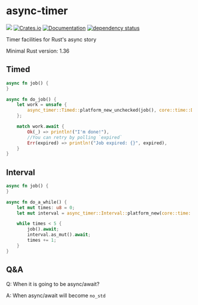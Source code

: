 # async-timer

![](https://github.com/DoumanAsh/async-timer/workflows/Rust/badge.svg)
[![Crates.io](https://img.shields.io/crates/v/async-timer.svg)](https://crates.io/crates/async-timer)
[![Documentation](https://docs.rs/async-timer/badge.svg)](https://docs.rs/crate/async-timer/)
[![dependency status](https://deps.rs/crate/async-timer/0.7.1/status.svg)](https://deps.rs/crate/async-timer)

Timer facilities for Rust's async story

Minimal Rust version: 1.36

## Timed

```rust
async fn job() {
}

async fn do_job() {
    let work = unsafe {
        async_timer::Timed::platform_new_unchecked(job(), core::time::Duration::from_secs(1))
    };

    match work.await {
        Ok(_) => println!("I'm done!"),
        //You can retry by polling `expired`
        Err(expired) => println!("Job expired: {}", expired),
    }
}
```

## Interval

```rust
async fn job() {
}

async fn do_a_while() {
    let mut times: u8 = 0;
    let mut interval = async_timer::Interval::platform_new(core::time::Duration::from_secs(1));

    while times < 5 {
        job().await;
        interval.as_mut().await;
        times += 1;
    }
}
```

## Q&A

Q: When it is going to be async/await?

A: When async/await will become `no_std`

